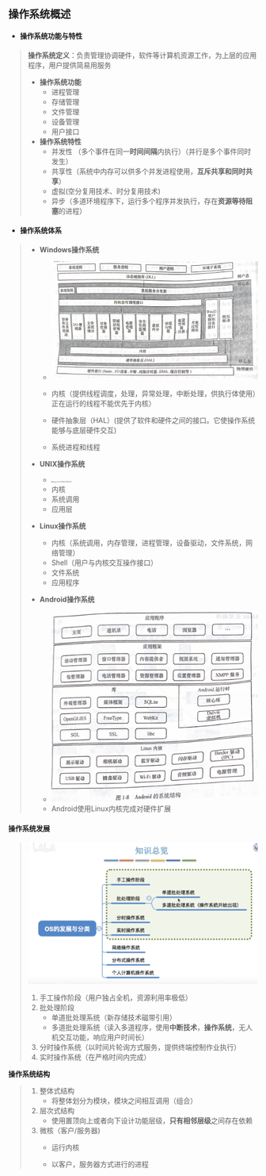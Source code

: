 ## 操作系统概述

- #### 操作系统功能与特性

>**操作系统定义**：负责管理协调硬件，软件等计算机资源工作，为上层的应用程序，用户提供简易用服务
>
>- **操作系统功能**
>   - 进程管理
>   - 存储管理
>   - 文件管理
>   - 设备管理
>    - 用户接口
>- **操作系统特性**
>   - 并发性 （多个事件在同一**时间间隔**内执行）（并行是多个事件同时发生）
>    - 共享性（系统中内存可以供多个并发进程使用，**互斥共享和同时共享**）
>     - 虚拟(空分复用技术、时分复用技术)
>     - 异步（多道环境程序下，运行多个程序并发执行，存在**资源等待阻塞**的进程）
>
- #### **操作系统体系**

>- **Windows操作系统**
>
>    - <img src="image-20220106213128264.png" alt="image-20220106213128264" style="zoom:50%;" /> 
>   - 内核（提供线程调度，处理，异常处理，中断处理，供执行体使用）正在运行的线程不能优先于内核）
>    - 硬件抽象层（HAL）(提供了软件和硬件之间的接口。它使操作系统能够与底层硬件交互)
>
>    - 系统进程和线程 
>- **UNIX操作系统**
> 
>   - <img src="image-20220106213859224.png" alt="image-20220106213859224" style="zoom:20%;" /> 
>    - 内核
>   - 系统调用
>    - 应用层
>- **Linux操作系统**
>
>   - 内核（系统调用，内存管理，进程管理，设备驱动，文件系统，网络管理）
>    - Shell（用户与内核交互操作接口）
>    - 文件系统
>    - 应用程序
> - **Android操作系统**
>
>   - <img src="image-20220106214830906.png" alt="image-20220106214830906" style="zoom: 50%;" /> 
>   - Android使用Linux内核完成对硬件扩展

#### **操作系统发展**

> ![image-20220403152315170](image-20220403152315170.png) 
>
> 1. 手工操作阶段（用户独占全机，资源利用率极低）
> 2. 批处理阶段
>    - 单道批处理系统（新存储技术磁带引用）
>    - 多道批处理系统（读入多道程序，使用**中断技术**，**操作系统**，无人机交互功能，响应用户时间长）
> 3. 分时操作系统（以时间片轮询方式服务，提供终端控制作业执行）
> 4. 实时操作系统（在严格时间内完成）

**操作系统结构**

> 1. 整体式结构
>    - 将整体划分为模块，模块之间相互调用（组合）
> 2. 层次式结构
>    - 使用置顶向上或者向下设计功能层级，**只有相邻层级**之间存在依赖
> 3. 微核（客户/服务器)
>    - 运行内核
>    
>    - 以客户，服务器方式进行的进程

